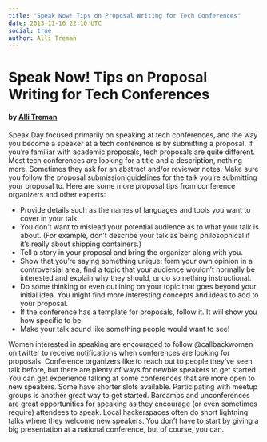 ```yaml
---
title: "Speak Now! Tips on Proposal Writing for Tech Conferences"
date: 2013-11-16 22:10 UTC
social: true
author: Alli Treman
---
```


# Speak Now! Tips on Proposal Writing for Tech Conferences
#### by [Alli Treman](http://www.allirense.com/)

Speak Day focused primarily on speaking at tech conferences, and the way you become a speaker at a tech conference is by submitting a proposal. If you’re familiar with academic proposals, tech proposals are quite different. Most tech conferences are looking for a title and a description, nothing more. Sometimes they ask for an abstract and/or reviewer notes. Make sure you follow the proposal submission guidelines for the talk you’re submitting your proposal to. Here are some more proposal tips from conference organizers and other experts:

* Provide details such as the names of languages and tools you want to cover in your talk.
* You don’t want to mislead your potential audience as to what your talk is about. (For example, don’t describe your talk as being philosophical if it’s really about shipping containers.)
* Tell a story in your proposal and bring the organizer along with you.
* Show that you’re saying something unique: form your own opinion in a controversial area, find a topic that your audience wouldn’t normally be interested and explain why they should, or do something instructional.
* Do some thinking or even outlining on your topic that goes beyond your initial idea. You might find more interesting concepts and ideas to add to your proposal.
* If the conference has a template for proposals, follow it. It will show you how specific to be.
* Make your talk sound like something people would want to see!

Women interested in speaking are encouraged to follow @callbackwomen on twitter to receive notifications when conferences are looking for proposals. Conference organizers like to reach out to people they’ve seen talk before, but there are plenty of ways for newbie speakers to get started. You can get experience talking at some conferences that are more open to new speakers. Some have shorter slots available. Participating with meetup groups is another great way to get started. Barcamps and unconferences are great opportunities for speaking as they encourage (or even sometimes require) attendees to speak. Local hackerspaces often do short lightning talks where they welcome new speakers. You don’t have to start by giving a big presentation at a national conference, but of course, you can.

